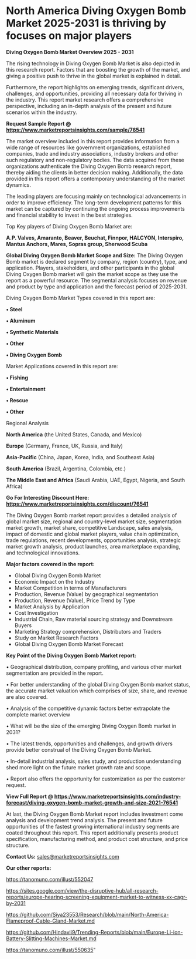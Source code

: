 # North America Diving Oxygen Bomb Market 2025-2031 is thriving by focuses on major players

<Strong> Diving Oxygen Bomb Market Overview 2025 - 2031</strong>

The rising technology in Diving Oxygen Bomb Market is also depicted in this research report. Factors that are boosting the growth of the market, and giving a positive push to thrive in the global market is explained in detail.

Furthermore, the report highlights on emerging trends, significant drivers, challenges, and opportunities, providing all necessary data for thriving in the industry. This report market research offers a comprehensive perspective, including an in-depth analysis of the present and future scenarios within the industry.

<strong>Request Sample Report @ <a href=https://www.marketreportsinsights.com/sample/76541>https://www.marketreportsinsights.com/sample/76541</a></strong>

The market overview included in this report provides information from a wide range of resources like government organizations, established companies, trade and industry associations, industry brokers and other such regulatory and non-regulatory bodies. The data acquired from these organizations authenticate the Diving Oxygen Bomb research report, thereby aiding the clients in better decision making. Additionally, the data provided in this report offers a contemporary understanding of the market dynamics.

The leading players are focusing mainly on technological advancements in order to improve efficiency. The long-term development patterns for this market can be captured by continuing the ongoing process improvements and financial stability to invest in the best strategies.

Top Key players of Diving Oxygen Bomb Market are:

<strong>A.P. Valves, Amaranto, Beaver, Beuchat, Finnpor, HALCYON, Interspiro, Mantus Anchors, Mares, Sopras group, Sherwood Scuba</strong>

<strong><b>Global Diving Oxygen Bomb Market Scope and Size:</b></strong>
The Diving Oxygen Bomb market is declared segment by company, region (country), type, and application. Players, stakeholders, and other participants in the global Diving Oxygen Bomb market will gain the market scope as they use the report as a powerful resource. The segmental analysis focuses on revenue and product by type and application and the forecast period of 2025-2031.

Diving Oxygen Bomb Market Types covered in this report are:

<strong>• Steel

• Aluminum

• Synthetic Materials

• Other

• Diving Oxygen Bomb</strong>

Market Applications covered in this report are:

<strong>• Fishing

• Entertainment

• Rescue

• Other</strong> 

Regional Analysis

<strong>North America</strong> (the United States, Canada, and Mexico)

<strong>Europe</strong> (Germany, France, UK, Russia, and Italy)

<strong>Asia-Pacific</strong> (China, Japan, Korea, India, and Southeast Asia)

<strong>South America</strong> (Brazil, Argentina, Colombia, etc.)

<strong>The Middle East and Africa</strong> (Saudi Arabia, UAE, Egypt, Nigeria, and South Africa)

<strong>Go For Interesting Discount Here: <a href=https://www.marketreportsinsights.com/discount/76541>https://www.marketreportsinsights.com/discount/76541</a></strong>

The Diving Oxygen Bomb market report provides a detailed analysis of global market size, regional and country-level market size, segmentation market growth, market share, competitive Landscape, sales analysis, impact of domestic and global market players, value chain optimization, trade regulations, recent developments, opportunities analysis, strategic market growth analysis, product launches, area marketplace expanding, and technological innovations.

<strong><b>Major factors covered in the report:</b></strong>
<ul>
  <li>Global Diving Oxygen Bomb Market </li>
  <li>Economic Impact on the Industry</li>
  <li>Market Competition in terms of Manufacturers</li>
  <li>Production, Revenue (Value) by geographical segmentation</li>
  <li>Production, Revenue (Value), Price Trend by Type</li>
  <li>Market Analysis by Application</li>
  <li>Cost Investigation</li>
  <li>Industrial Chain, Raw material sourcing strategy and Downstream Buyers</li>
  <li>Marketing Strategy comprehension, Distributors and Traders</li>
  <li>Study on Market Research Factors</li>
  <li>Global Diving Oxygen Bomb Market Forecast</li>
</ul>

<strong><b>Key Point of the Diving Oxygen Bomb Market report:</b></strong>

• Geographical distribution, company profiling, and various other market segmentation are provided in the report.

• For better understanding of the global Diving Oxygen Bomb market status, the accurate market valuation which comprises of size, share, and revenue are also covered.

• Analysis of the competitive dynamic factors better extrapolate the complete market overview

• What will be the size of the emerging Diving Oxygen Bomb market in 2031?

• The latest trends, opportunities and challenges, and growth drivers provide better construal of the Diving Oxygen Bomb Market.

• In-detail industrial analysis, sales study, and production understanding shed more light on the future market growth rate and scope.

• Report also offers the opportunity for customization as per the customer request.

<strong><b>View Full Report @ <a href=https://www.marketreportsinsights.com/industry-forecast/diving-oxygen-bomb-market-growth-and-size-2021-76541>https://www.marketreportsinsights.com/industry-forecast/diving-oxygen-bomb-market-growth-and-size-2021-76541</a></b></strong>


At last, the Diving Oxygen Bomb Market report includes investment come analysis and development trend analysis. The present and future opportunities of the fastest growing international industry segments are coated throughout this report. This report additionally presents product specification, manufacturing method, and product cost structure, and price structure.

<strong>Contact Us:</strong>
sales@marketreportsinsights.com

<strong>Our other reports:</strong>

<a href=https://tanomuno.com/illust/552047>https://tanomuno.com/illust/552047</a>

<a href=https://sites.google.com/view/the-disruptive-hub/all-research-reports/europe-hearing-screening-equipment-market-to-witness-xx-cagr-by-2031>https://sites.google.com/view/the-disruptive-hub/all-research-reports/europe-hearing-screening-equipment-market-to-witness-xx-cagr-by-2031</a>

<a href=https://github.com/Siya23553/Research/blob/main/North-America-Flameproof-Cable-Gland-Market.md>https://github.com/Siya23553/Research/blob/main/North-America-Flameproof-Cable-Gland-Market.md</a>

<a href=https://github.com/Hindavii9/Trending-Reports/blob/main/Europe-Li-ion-Battery-Slitting-Machines-Market.md>https://github.com/Hindavii9/Trending-Reports/blob/main/Europe-Li-ion-Battery-Slitting-Machines-Market.md</a>

<a href=https://tanomuno.com/illust/550635>https://tanomuno.com/illust/550635</a>"
